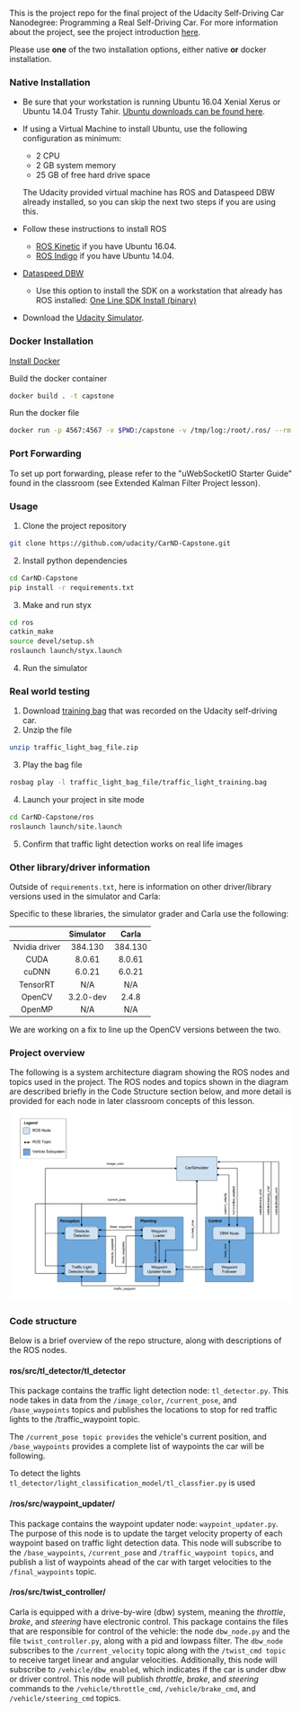 This is the project repo for the final project of the Udacity Self-Driving Car Nanodegree: Programming a Real Self-Driving Car. For more information about the project, see the project introduction [here](https://classroom.udacity.com/nanodegrees/nd013/parts/6047fe34-d93c-4f50-8336-b70ef10cb4b2/modules/e1a23b06-329a-4684-a717-ad476f0d8dff/lessons/462c933d-9f24-42d3-8bdc-a08a5fc866e4/concepts/5ab4b122-83e6-436d-850f-9f4d26627fd9).

Please use **one** of the two installation options, either native **or** docker installation.

### Native Installation

* Be sure that your workstation is running Ubuntu 16.04 Xenial Xerus or Ubuntu 14.04 Trusty Tahir. [Ubuntu downloads can be found here](https://www.ubuntu.com/download/desktop).
* If using a Virtual Machine to install Ubuntu, use the following configuration as minimum:
  * 2 CPU
  * 2 GB system memory
  * 25 GB of free hard drive space

  The Udacity provided virtual machine has ROS and Dataspeed DBW already installed, so you can skip the next two steps if you are using this.

* Follow these instructions to install ROS
  * [ROS Kinetic](http://wiki.ros.org/kinetic/Installation/Ubuntu) if you have Ubuntu 16.04.
  * [ROS Indigo](http://wiki.ros.org/indigo/Installation/Ubuntu) if you have Ubuntu 14.04.
* [Dataspeed DBW](https://bitbucket.org/DataspeedInc/dbw_mkz_ros)
  * Use this option to install the SDK on a workstation that already has ROS installed: [One Line SDK Install (binary)](https://bitbucket.org/DataspeedInc/dbw_mkz_ros/src/81e63fcc335d7b64139d7482017d6a97b405e250/ROS_SETUP.md?fileviewer=file-view-default)
* Download the [Udacity Simulator](https://github.com/udacity/CarND-Capstone/releases).

### Docker Installation
[Install Docker](https://docs.docker.com/engine/installation/)

Build the docker container
```bash
docker build . -t capstone
```

Run the docker file
```bash
docker run -p 4567:4567 -v $PWD:/capstone -v /tmp/log:/root/.ros/ --rm -it capstone
```

### Port Forwarding
To set up port forwarding, please refer to the "uWebSocketIO Starter Guide" found in the classroom (see Extended Kalman Filter Project lesson).

### Usage

1. Clone the project repository
```bash
git clone https://github.com/udacity/CarND-Capstone.git
```

2. Install python dependencies
```bash
cd CarND-Capstone
pip install -r requirements.txt
```
3. Make and run styx
```bash
cd ros
catkin_make
source devel/setup.sh
roslaunch launch/styx.launch
```
4. Run the simulator

### Real world testing
1. Download [training bag](https://s3-us-west-1.amazonaws.com/udacity-selfdrivingcar/traffic_light_bag_file.zip) that was recorded on the Udacity self-driving car.
2. Unzip the file
```bash
unzip traffic_light_bag_file.zip
```
3. Play the bag file
```bash
rosbag play -l traffic_light_bag_file/traffic_light_training.bag
```
4. Launch your project in site mode
```bash
cd CarND-Capstone/ros
roslaunch launch/site.launch
```
5. Confirm that traffic light detection works on real life images

### Other library/driver information
Outside of `requirements.txt`, here is information on other driver/library versions used in the simulator and Carla:

Specific to these libraries, the simulator grader and Carla use the following:

|        | Simulator | Carla  |
| :-----------: |:-------------:| :-----:|
| Nvidia driver | 384.130 | 384.130 |
| CUDA | 8.0.61 | 8.0.61 |
| cuDNN | 6.0.21 | 6.0.21 |
| TensorRT | N/A | N/A |
| OpenCV | 3.2.0-dev | 2.4.8 |
| OpenMP | N/A | N/A |

We are working on a fix to line up the OpenCV versions between the two.

### Project overview

The following is a system architecture diagram showing the ROS nodes and topics used in the project. The ROS nodes and topics shown in the diagram are described briefly in the Code Structure section below, and more detail is provided for each node in later classroom concepts of this lesson.
![architecture](imgs/final-project-ros-graph-v2.png)

### Code structure

Below is a brief overview of the repo structure, along with descriptions of the ROS nodes.

#### **ros/src/tl_detector/tl_detector**

This package contains the traffic light detection node: ```tl_detector.py```. This node takes in data from the ```/image_color```, ```/current_pose```, and ```/base_waypoints``` topics and publishes the locations to stop for red traffic lights to the /traffic_waypoint topic.

The ```/current_pose topic provides``` the vehicle's current position, and ```/base_waypoints``` provides a complete list of waypoints the car will be following.

To detect the lights ```tl_detector/light_classification_model/tl_classfier.py``` is used

#### **/ros/src/waypoint_updater/**
This package contains the waypoint updater node: ```waypoint_updater.py```. The purpose of this node is to update the target velocity property of each waypoint based on traffic light detection data. This node will subscribe to the ```/base_waypoints```, ```/current_pose``` and ```/traffic_waypoint topics```, and publish a list of waypoints ahead of the car with target velocities to the ```/final_waypoints``` topic.

#### **/ros/src/twist_controller/**

Carla is equipped with a drive-by-wire (dbw) system, meaning the *throttle*, *brake*, and *steering* have electronic control. This package contains the files that are responsible for control of the vehicle: the node ```dbw_node.py``` and the file ```twist_controller.py```, along with a pid and lowpass filter. The ```dbw_node``` subscribes to the ```/current_velocity``` topic along with the ```/twist_cmd topic``` to receive target linear and angular velocities. Additionally, this node will subscribe to ```/vehicle/dbw_enabled```, which indicates if the car is under dbw or driver control. This node will publish *throttle*, *brake*, and *steering* commands to the ```/vehicle/throttle_cmd```, ```/vehicle/brake_cmd```, and ```/vehicle/steering_cmd``` topics.


